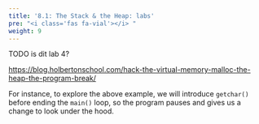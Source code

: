 ```yaml
---
title: '8.1: The Stack & the Heap: labs'
pre: "<i class='fas fa-vial'></i> "
weight: 9
---
```


TODO is dit lab 4?

https://blog.holbertonschool.com/hack-the-virtual-memory-malloc-the-heap-the-program-break/

For instance, to explore the above example, we will introduce `getchar()` before ending the `main()` loop, so the program pauses and gives us a change to look under the hood. 
